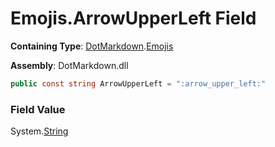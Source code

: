 # Emojis\.ArrowUpperLeft Field

**Containing Type**: [DotMarkdown](../../README.md)\.[Emojis](../README.md)

**Assembly**: DotMarkdown\.dll

```csharp
public const string ArrowUpperLeft = ":arrow_upper_left:"
```

### Field Value

System\.[String](https://docs.microsoft.com/en-us/dotnet/api/system.string)